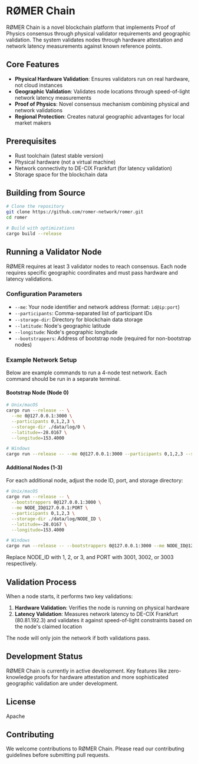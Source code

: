 # RØMER Chain

RØMER Chain is a novel blockchain platform that implements Proof of Physics consensus through physical validator requirements and geographic validation. The system validates nodes through hardware attestation and network latency measurements against known reference points.

## Core Features

- **Physical Hardware Validation**: Ensures validators run on real hardware, not cloud instances
- **Geographic Validation**: Validates node locations through speed-of-light network latency measurements
- **Proof of Physics**: Novel consensus mechanism combining physical and network validations
- **Regional Protection**: Creates natural geographic advantages for local market makers

## Prerequisites

- Rust toolchain (latest stable version)
- Physical hardware (not a virtual machine)
- Network connectivity to DE-CIX Frankfurt (for latency validation)
- Storage space for the blockchain data

## Building from Source

```bash
# Clone the repository
git clone https://github.com/romer-network/romer.git
cd romer

# Build with optimizations
cargo build --release
```

## Running a Validator Node

RØMER requires at least 3 validator nodes to reach consensus. Each node requires specific geographic coordinates and must pass hardware and latency validations.

### Configuration Parameters

- `--me`: Your node identifier and network address (format: `id@ip:port`)
- `--participants`: Comma-separated list of participant IDs
- `--storage-dir`: Directory for blockchain data storage
- `--latitude`: Node's geographic latitude
- `--longitude`: Node's geographic longitude
- `--bootstrappers`: Address of bootstrap node (required for non-bootstrap nodes)

### Example Network Setup

Below are example commands to run a 4-node test network. Each command should be run in a separate terminal.

#### Bootstrap Node (Node 0)

```bash
# Unix/macOS
cargo run --release -- \
  --me 0@127.0.0.1:3000 \
  --participants 0,1,2,3 \
  --storage-dir ./data/log/0 \
  --latitude=-28.0167 \
  --longitude=153.4000

# Windows
cargo run --release -- --me 0@127.0.0.1:3000 --participants 0,1,2,3 --storage-dir data\romer_log\0 --latitude=-28.0167 --longitude=153.4000
```

#### Additional Nodes (1-3)

For each additional node, adjust the node ID, port, and storage directory:

```bash
# Unix/macOS
cargo run --release -- \
  --bootstrappers 0@127.0.0.1:3000 \
  --me NODE_ID@127.0.0.1:PORT \
  --participants 0,1,2,3 \
  --storage-dir ./data/log/NODE_ID \
  --latitude=-28.0167 \
  --longitude=153.4000

# Windows
cargo run --release -- --bootstrappers 0@127.0.0.1:3000 --me NODE_ID@127.0.0.1:PORT --participants 0,1,2,3 --storage-dir data\romer_log\NODE_ID --latitude=-28.0167 --longitude=153.4000
```

Replace NODE_ID with 1, 2, or 3, and PORT with 3001, 3002, or 3003 respectively.

## Validation Process

When a node starts, it performs two key validations:

1. **Hardware Validation**: Verifies the node is running on physical hardware
2. **Latency Validation**: Measures network latency to DE-CIX Frankfurt (80.81.192.3) and validates it against speed-of-light constraints based on the node's claimed location

The node will only join the network if both validations pass.

## Development Status

RØMER Chain is currently in active development. Key features like zero-knowledge proofs for hardware attestation and more sophisticated geographic validation are under development.

## License

Apache 

## Contributing

We welcome contributions to RØMER Chain. Please read our contributing guidelines before submitting pull requests.